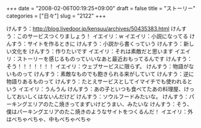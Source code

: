 +++
date = "2008-02-06T00:19:25+09:00"
draft = false
title = "ストーリー"
categories = ["日々"]
slug = "2122"
+++

けんすう：<a href="http://blog.livedoor.jp/kensuu/archives/50435383.html" target="_blank">http://blog.livedoor.jp/kensuu/archives/50435383.html</a>
けんすう：このサービスつくりましょう！
イエイリ：w
イエイリ：小説になってる
けんすう：サイトを作るときに
けんすう：小説から書くっていう
けんすう：新しい文化を
けんすう：作りたいです
イエイリ：それは素敵だと思います
イエイリ：ストーリーを感じるものっていいなあと最近おもってるんです
けんすう：そう！！！！！！！
イエイリ：ウェブサービスに限らず。
けんすう：物語がないものって
けんすう：素敵なものでも飽きられる来がしていて
けんすう：逆に物語りあるものって
けんすう：たとえサービスとしてイマイチでも使われるという
イエイリ：うんうん
けんすう：あの子といつも食べてたあの料理屋、けっしておいしくはないんだけど
けんすう：ソウルフードみたいな。
けんすう：パーキングエリアのたこ焼きってまずいけどうまい、みたいな
けんすう：そう、僕はパーキングエリアのたこ焼きのようなサイトをつくるんだ！
イエイリ：外はべちゃべちゃ、中もべちゃべちゃ
